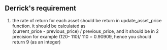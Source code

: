 ## Derrick's requirement
1. the rate of return for each asset should be return in update_asset_price function. it should be calculated as  
   (current_price - previous_price) / previous_price, and it should be in 2 precision for example (120- 110)/ 110
   = 0.90909, hence you should return 9 (as an integer)
